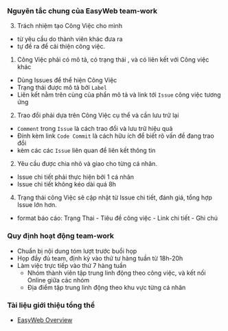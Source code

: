 
### Nguyên tắc chung của EasyWeb team-work

3. Trách nhiệm tạo Công Việc cho mình
 - từ yêu cầu do thành viên khác đưa ra
 - tự đề ra để cải thiện công việc.
 
1. Công Việc phải có mô tả, có trạng thái , và có liên kết với Công việc khác
 - Dùng Issues để thể hiện Công Việc
 - Trạng thái được mô tả bởi `Label`
 - Liên kết nằm trên cùng của phần mô tả và link tới `Issue` công việc tương ứng
 
2. Trao đổi phải dựa trên Công Việc cụ thể và cần lưu trữ lại
 - `Comment` trong `Issue` là cách trao đổi và lưu trữ hiệu quả
 - Đính kèm link `Code Commit` là cách hữu ích để biết rõ vấn đề đang trao đổi
 - kèm các các `Issue` liên quan để liên kết thông tin
 
2. Yêu cầu được chia nhỏ và giao cho từng cá nhân. 
 - Issue chi tiết phải thực hiện bởi 1 cá nhân
 - Issue chi tiết không kéo dài quá 8h
  
4. Trạng thái công Việc sẽ cập nhật từ Issue chi tiết, đánh giá, tổng hợp Issue lớn hơn.
 - format báo cáo:   Trạng Thai - Tiêu đề công việc - Link chi tiết - Ghi chú

### Quy định hoạt động team-work
 - Chuẩn bị nội dung tóm lượt trước buổi họp
 - Họp đầy đủ team, định kỳ vào thứ tư hàng tuần từ 18h-20h
 - Làm việc trực tiếp vào thứ 7 hàng tuần
   - Nhóm thành viên tập trung linh động theo công việc, và kết nối Online giữa các nhóm
   - Địa điểm tập trung linh động theo khu vực từng cá nhân
  
  
### Tài liệu giới thiệu tổng thể

- [EasyWeb Overview](https://github.com/easywebhub/tasks/wiki)
